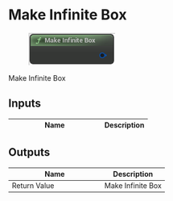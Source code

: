 # Make Infinite Box

<div align="left" data-full-width="false">

<figure><img src="Make_Infinite_Box.png" alt=""><figcaption></figcaption></figure>

</div>

Make Infinite Box

## Inputs

<table>
<thead><tr><th width="170">Name</th><th>Description</th></tr></thead>
<tbody>
</tbody>
</table>

## Outputs

<table>
<thead><tr><th width="170">Name</th><th>Description</th></tr></thead>
<tbody>
<tr><td>Return Value</td><td>Make Infinite Box</td></tr>
</tbody>
</table>